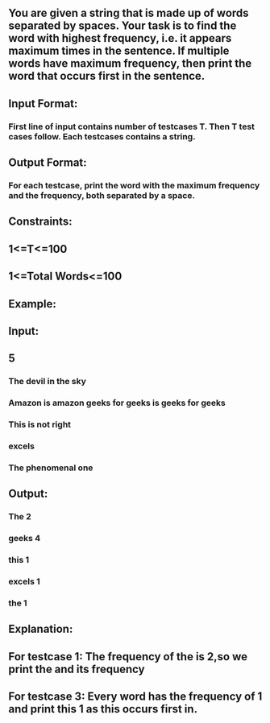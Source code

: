## You are given a string that is made up of words separated by spaces. Your task is to find the word with highest frequency, i.e. it appears maximum times in the sentence. If multiple words have maximum frequency, then print the word that occurs first in the sentence.
## Input Format:
### First line of input contains number of testcases T. Then T test cases follow. Each testcases contains a string.
## Output Format:
### For each testcase, print   the word with the maximum frequency and the frequency, both separated by a space.
## Constraints:
## 1<=T<=100
## 1<=Total Words<=100
## Example:
## Input:
## 5
### The devil in the sky
### Amazon is amazon geeks for geeks is geeks for geeks
### This is not right
### excels
### The phenomenal one
## Output:
### The 2
### geeks 4
### this 1
### excels 1
### the 1
## Explanation:
## For testcase 1: The frequency of the is 2,so we print the and its frequency
## For testcase 3: Every word has the frequency of 1 and print this 1 as  this occurs first in.

